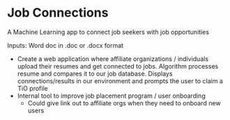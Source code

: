 # Job Connections
A Machine Learning app to connect job seekers with job opportunities 


Inputs: Word doc in .doc or .docx format


- Create a web application where affiliate organizations / individuals upload their resumes and get connected to jobs. Algorithm processes resume and compares it to our job database. Displays connections/results in our environment and prompts the user to claim a TiO profile
- Internal tool to improve job placement program / user onboarding
    - Could give link out to affiliate orgs when they need to onboard new users
